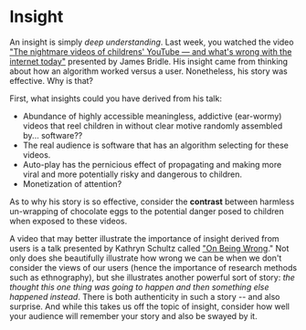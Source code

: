 # Insight

An insight is simply *deep understanding*. Last week, you watched the video ["The nightmare videos of childrens' YouTube — and what's wrong with the internet today"](https://www.youtube.com/watch?v=v9EKV2nSU8w) presented by James Bridle. His insight came from thinking about how an algorithm worked versus a user. Nonetheless, his story was effective. Why is that?

First, what insights could you have derived from his talk:

- Abundance of highly accessible meaningless, addictive (ear-wormy) videos that reel children in without clear motive randomly assembled by... software?? 
- The real audience is software that has an algorithm selecting for these videos.
- Auto-play has the pernicious effect of propagating and making more viral and more potentially risky and dangerous to children.
- Monetization of attention?

As to why his story is so effective, consider the **contrast** between harmless un-wrapping of chocolate eggs to the potential danger posed to children when exposed to these videos.

A video that may better illustrate the importance of insight derived from users is a talk presented by Kathryn Schultz called ["On Being Wrong](https://www.ted.com/talks/kathryn_schulz_on_being_wrong/transcript)." Not only does she beautifully illustrate how wrong we can be when we don't consider the views of our users (hence the importance of research methods such as ethnography), but she illustrates another powerful sort of story: *the thought this one thing was going to happen and then something else happened instead*. There is both authenticity in such a story -- and also surprise. And while this takes us off the topic of insight, consider how well your audience will remember your story and also be swayed by it.
